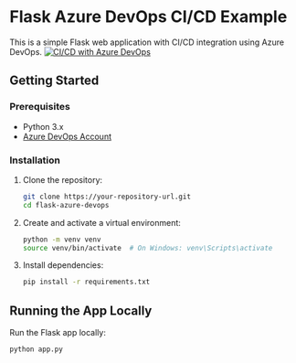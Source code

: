 # Flask Azure DevOps CI/CD Example

This is a simple Flask web application with CI/CD integration using Azure DevOps.
[![CI/CD with Azure DevOps](https://github.com/Lawrence9908/flask-azure-devops/actions/workflows/main.yml/badge.svg)](https://github.com/Lawrence9908/flask-azure-devops/actions/workflows/main.yml)

## Getting Started

### Prerequisites

- Python 3.x
- [Azure DevOps Account](https://dev.azure.com/)

### Installation

1. Clone the repository:

    ```bash
    git clone https://your-repository-url.git
    cd flask-azure-devops
    ```

2. Create and activate a virtual environment:

    ```bash
    python -m venv venv
    source venv/bin/activate  # On Windows: venv\Scripts\activate
    ```

3. Install dependencies:

    ```bash
    pip install -r requirements.txt
    ```

## Running the App Locally

Run the Flask app locally:

```bash
python app.py
